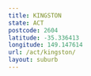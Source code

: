 ```yaml
---
title: KINGSTON
state: ACT
postcode: 2604
latitude: -35.336413
longitude: 149.147614
url: /act/kingston/
layout: suburb
---
```

